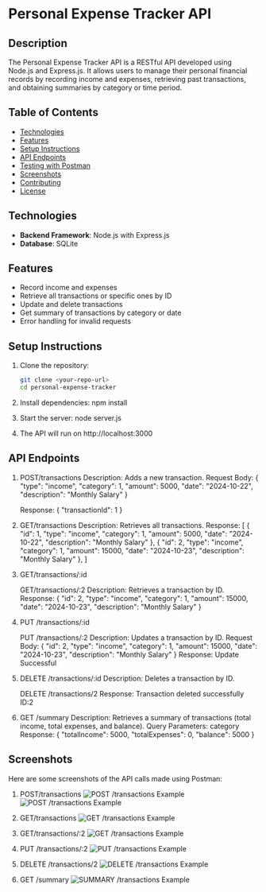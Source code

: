 # Personal Expense Tracker API

## Description
The Personal Expense Tracker API is a RESTful API developed using Node.js and Express.js. It allows users to manage their personal financial records by recording income and expenses, retrieving past transactions, and obtaining summaries by category or time period.

## Table of Contents
- [Technologies](#technologies)
- [Features](#features)
- [Setup Instructions](#setup-instructions)
- [API Endpoints](#api-endpoints)
- [Testing with Postman](#testing-with-postman)
- [Screenshots](#screenshots)
- [Contributing](#contributing)
- [License](#license)

## Technologies
- **Backend Framework**: Node.js with Express.js
- **Database**: SQLite

## Features
- Record income and expenses
- Retrieve all transactions or specific ones by ID
- Update and delete transactions
- Get summary of transactions by category or date
- Error handling for invalid requests

## Setup Instructions
1. Clone the repository:
   ```bash
   git clone <your-repo-url>
   cd personal-expense-tracker

2. Install dependencies:
    npm install

3. Start the server:
    node server.js

4. The API will run on http://localhost:3000


## API Endpoints
1. POST/transactions
   Description: Adds a new transaction.
   Request Body:
   {
        "type": "income",
        "category": 1,
        "amount": 5000,
        "date": "2024-10-22",
        "description": "Monthly Salary"
   }

   Response:
   {
        "transactionId": 1
   }

2. GET/transactions
   Description: Retrieves all transactions.
   Response:
   [
    {
        "id": 1,
        "type": "income",
        "category": 1,
        "amount": 5000,
        "date": "2024-10-22",
        "description": "Monthly Salary"
    },
    {
        "id": 2,
        "type": "income",
        "category": 1,
        "amount": 15000,
        "date": "2024-10-23",
        "description": "Monthly Salary"
   },
  ]

3. GET/transactions/:id

   GET/transactions/:2 
   Description: Retrieves a transaction by ID.
   Response:
   {
        "id": 2,
        "type": "income",
        "category": 1,
        "amount": 15000,
        "date": "2024-10-23",
        "description": "Monthly Salary"
   }

4. PUT /transactions/:id

   PUT /transactions/:2
   Description: Updates a transaction by ID.
   Request Body:
   {
        "id": 2,
        "type": "income",
        "category": 1,
        "amount": 15000,
        "date": "2024-10-23",
        "description": "Monthly Salary"
   }
   Response:
   Update Successful

5. DELETE /transactions/:id
   Description: Deletes a transaction by ID.
   
   DELETE /transactions/2
   Response:
   Transaction deleted successfully ID:2

6. GET /summary
   Description: Retrieves a summary of transactions (total income, total expenses, and balance).
   Query Parameters:
   category 
   Response:
   {
  "totalIncome": 5000,
  "totalExpenses": 0,
  "balance": 5000
}


## Screenshots
Here are some screenshots of the API calls made using Postman:
1. POST/transactions
    ![POST /transactions Example](./screenshots/POSTtransactions-1.png)
    ![POST /transactions Example](./screenshots/POSTtransactions-2.png)

2. GET/transactions
    ![GET /transactions Example](./screenshots/GETTtransactions.png)

3. GET/transactions/:2 
    ![GET /transactions Example](./screenshots/GETtransactionsbyID.png)

4. PUT /transactions/:2
    ![PUT /transactions Example](./screenshots/PUTtransactionsbyID.png)

5. DELETE /transactions/2
    ![DELETE /transactions Example](./screenshots/DELETEtransactionsbyID.png)

6. GET /summary
    ![SUMMARY /transactions Example](./screenshots/summary.png)









